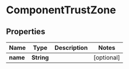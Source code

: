 
# ComponentTrustZone

## Properties
Name | Type | Description | Notes
------------ | ------------- | ------------- | -------------
**name** | **String** |  |  [optional]



